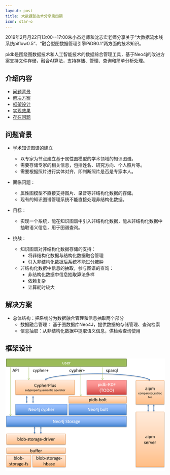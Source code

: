 ```yaml
---
layout: post
title: 大数据部技术分享第四期
icon: star-o
---
```

2019年2月月22日13:00--17:00朱小杰老师和沈志宏老师分享关于“大数据流水线系统piflow0.5”、“融合型图数据管理引擎PiDB0.1”两方面的技术知识。

pidb是围绕图数据技术和人工智能技术的数据综合管理工具，基于Neo4j的改进方案支持文件存储，融合AI算法，支持存储、管理、查询和简单分析处理。
## 介绍内容

- [问题背景](#问题背景)
- [解决方案](#解决方案)
- [框架设计](#框架设计)
- [实现效果](#实现效果)
- [存在问题](#存在问题)

## 问题背景

- 学术知识图谱的建立
  - 以专家为节点建立基于属性图模型的学术领域的知识图谱。
  - 需要存储专家的相关信息，包括姓名、研究方向、个人照片等。
  - 需要根据照片进行实体对齐，即判断照片是否是专家本人。

- 面临问题：
  - 属性图模型不直接支持图片、录音等非结构化数据的存储。
  - 现有的知识图谱管理系统不能直接处理非结构化数据。

- 目标：
  - 实现一个系统，能在知识图谱中引入非结构化数据，能从非结构化数据中抽取语义信息，用于图谱查询。

- 挑战：
  - 知识图谱对非结构化数据存储的支持：
    - 将非结构化数据与结构化数据融合管理
    - 引入非结构化数据后系统不能过分臃肿
  - 非结构化数据中信息的抽取，参与图谱的查询：
    - 非结构化数据中信息抽取算法多样
    - 依赖复杂
    - 计算耗时较大

## 解决方案

- 总体结构：把系统分为数据融合管理和信息抽取两个部分
  - 数据融合管理： 基于图数据库Neo4J，提供数据的存储管理、查询检索
  - 信息抽取：从非结构化数据中提取语义信息，供检索查询使用
  
## 框架设计
![](https://github.com/cas-bigdatalab/research-group-web/blob/master/img/pidb_architecture.png)
